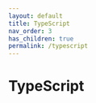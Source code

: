 ```yaml
---
layout: default
title: TypeScript
nav_order: 3
has_children: true
permalink: /typescript
---
```


# TypeScript
